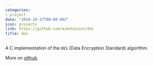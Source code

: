 ```yaml
---
categories:
- project
date: "2010-10-17T00:00:00Z"
icon: projects
link: https://github.com/aimxhaisse/des
title: des
---
```


A C implementation of the `DES` (Data Encryption Standard) algorithm.

More on [github](https://github.com/aimxhaisse/des).
